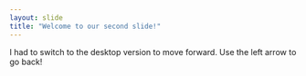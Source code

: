 ```yaml
---
layout: slide
title: "Welcome to our second slide!"
---
```

I had to switch to the desktop version to move forward.
Use the left arrow to go back!
